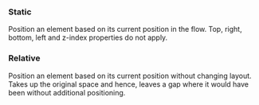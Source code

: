 ### Static

Position an element based on its current position in the flow. Top, right, bottom, left and z-index properties do not apply.

### Relative

Position an element based on its current position without changing layout. Takes up the original space and hence, leaves a gap where it would have been without additional positioning.
